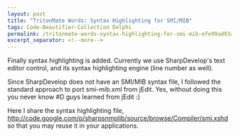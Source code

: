 ```yaml
---
layout: post
title: "TritonMate Words: Syntax Highlighting for SMI/MIB"
tags: Code-Beautifier-Collection Delphi
permalink: /tritonmate-words-syntax-highlighting-for-smi-mib-efe99ad93af2
excerpt_separator: <!--more-->
---
```

Finally syntax highlighting is added. Currently we use SharpDevelop's text editor control, and its syntax highlighting engine (line number as well).

Since SharpDevelop does not have an SMI/MIB syntax file, I followed the standard approach to port smi-mib.xml from jEdit. Yes, without doing this you never know #D guys learned from jEdit :)

Here I share the syntax highlighting file, http://code.google.com/p/sharpsnmplib/source/browse/Compiler/smi.xshd so that you may reuse it in your applications.
<!--more-->